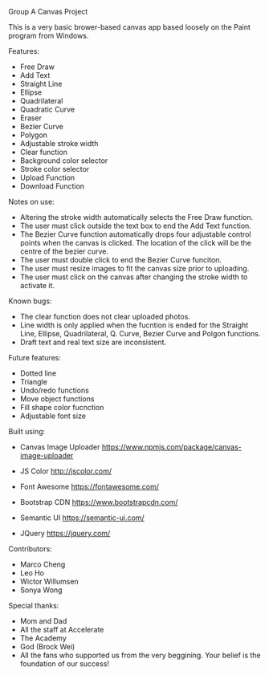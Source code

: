 Group A Canvas Project

This is a very basic brower-based canvas app based loosely on the Paint program from Windows.

Features:

- Free Draw
- Add Text
- Straight Line
- Ellipse
- Quadrilateral 
- Quadratic Curve
- Eraser
- Bezier Curve
- Polygon
- Adjustable stroke width
- Clear function
- Background color selector
- Stroke color selector
- Upload Function
- Download Function


Notes on use:

- Altering the stroke width automatically selects the Free Draw function.
- The user must click outside the text box to end the Add Text function.
- The Bezier Curve function automatically drops four adjustable control points when the canvas is clicked. The location of the click will be the centre of the bezier curve.
- The user must double click to end the Bezier Curve funciton.
- The user must resize images to fit the canvas size prior to uploading. 
- The user must click on the canvas after changing the stroke width to activate it.


Known bugs:

- The clear function does not clear uploaded photos.
- Line width is only applied when the fucntion is ended for the Straight Line, Ellipse, Quadrilateral, Q. Curve, Bezier Curve and Polgon functions.
- Draft text and real text size are inconsistent. 


Future features:

- Dotted line
- Triangle
- Undo/redo functions
- Move object functions
- Fill shape color fucnction
- Adjustable font size


Built using:

- Canvas Image Uploader 
https://www.npmjs.com/package/canvas-image-uploader

- JS Color
http://jscolor.com/

- Font Awesome
https://fontawesome.com/

- Bootstrap CDN
https://www.bootstrapcdn.com/

- Semantic UI
https://semantic-ui.com/

- JQuery
https://jquery.com/


Contributors:

- Marco Cheng
- Leo Ho
- Wictor Willumsen
- Sonya Wong


Special thanks:

- Mom and Dad
- All the staff at Accelerate
- The Academy
- God (Brock Wei)
- All the fans who supported us from the very beggining. Your belief is the foundation of our success!